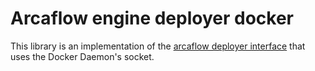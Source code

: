 # Arcaflow engine deployer docker

This library is an implementation of the [arcaflow deployer interface](https://github.com/arcalot/arcaflow-engine-deployer) that uses the Docker Daemon's socket.
